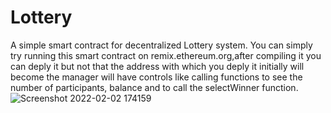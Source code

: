 # Lottery
A simple smart contract for decentralized Lottery system.
You can simply try running this smart contract on remix.ethereum.org,after compiling it you can deply it but not that the address with which you deply it initially will become the manager will have controls like calling functions to see the number of participants, balance and to call the selectWinner function.![Screenshot 2022-02-02 174159](https://user-images.githubusercontent.com/72756692/152152362-3a671d60-48b0-4084-b4a8-e646b2c82aa9.png)
